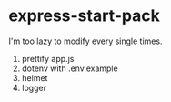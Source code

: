 # express-start-pack
I'm too lazy to modify every single times.

1. prettify app.js
2. dotenv with .env.example
3. helmet
4. logger

